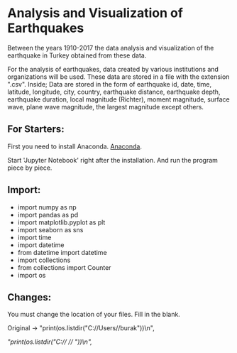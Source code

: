 # Analysis and Visualization of Earthquakes
 Between the years 1910-2017 the data analysis and visualization of the earthquake in Turkey obtained from these data.

 For the analysis of earthquakes, data created by various institutions and organizations will be used. These data are stored in a file with the extension ".csv". Inside; Data are stored in the form of earthquake id, date, time, latitude, longitude, city, country, earthquake distance, earthquake depth, earthquake duration, local magnitude (Richter), moment magnitude, surface wave, plane wave magnitude, the largest magnitude except others.

## For Starters:
   First you need to install Anaconda. [Anaconda](https://www.anaconda.com/products/individual).
   
   Start 'Jupyter Notebook' right after the installation. And run the program piece by piece.


## Import:
* import numpy as np
* import pandas as pd
* import matplotlib.pyplot as plt
* import seaborn as sns
* import time
* import datetime
* from datetime import datetime
* import collections
* from collections import Counter
* import os

## Changes:

You must change the location of your files. Fill in the blank.

Original -> "print(os.listdir(\"C://Users//burak\"))\n",

_"print(os.listdir(\"C://    //     \"))\n",_
